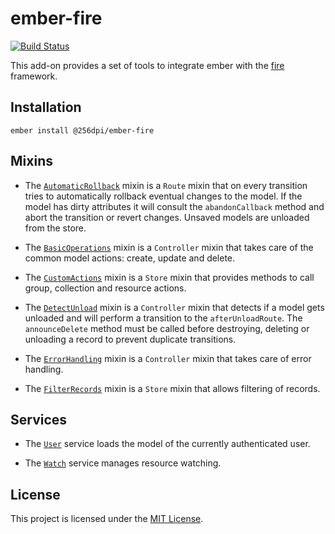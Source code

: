# ember-fire

[![Build Status](https://travis-ci.org/256dpi/ember-fire.svg?branch=master)](https://travis-ci.org/256dpi/ember-fire)

This add-on provides a set of tools to integrate ember with the [fire](https://github.com/256dpi/fire) framework.

## Installation

```
ember install @256dpi/ember-fire
```

## Mixins

- The [`AutomaticRollback`](https://github.com/256dpi/ember-fire/blob/master/addon/mixins/automatic-rollback.js) mixin
  is a `Route` mixin that on every transition tries to automatically rollback eventual changes to the model. If the model
  has dirty attributes it will consult the `abandonCallback` method and abort the transition or revert changes. Unsaved
  models are unloaded from the store.

- The [`BasicOperations`](https://github.com/256dpi/ember-fire/blob/master/addon/mixins/basic-operations.js) mixin is a
  `Controller` mixin that takes care of the common model actions: create, update and delete.

- The [`CustomActions`](https://github.com/256dpi/ember-fire/blob/master/addon/mixins/custom-actions.js) mixin is a
  `Store` mixin that provides methods to call group, collection and resource actions.

- The [`DetectUnload`](https://github.com/256dpi/ember-fire/blob/master/addon/mixins/detect-unload.js) mixin is a
  `Controller` mixin that detects if a model gets unloaded and will perform a transition to the `afterUnloadRoute`.
  The `announceDelete` method must be called before destroying, deleting or unloading a record to prevent duplicate
  transitions.

- The [`ErrorHandling`](https://github.com/256dpi/ember-fire/blob/master/addon/mixins/error-handling.js) mixin is a
  `Controller` mixin that takes care of error handling.

- The [`FilterRecords`](https://github.com/256dpi/ember-fire/blob/master/addon/mixins/filter-records.js) mixin is a
  `Store` mixin that allows filtering of records.

## Services

- The [`User`](https://github.com/256dpi/ember-fire/blob/master/addon/services/user.js) service loads the model of the
  currently authenticated user.

- The [`Watch`](https://github.com/256dpi/ember-fire/blob/master/addon/services/watch.js) service manages resource
  watching.

## License

This project is licensed under the [MIT License](LICENSE.md).
